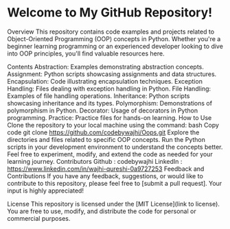 <H1>Welcome to My GitHub Repository!</H1>
Overview
This repository contains code examples and projects related to Object-Oriented Programming (OOP) concepts in Python. Whether you're a beginner learning programming or an experienced developer looking to dive into OOP principles, you'll find valuable resources here.

Contents
Abstraction: Examples demonstrating abstraction concepts.
Assignment: Python scripts showcasing assignments and data structures.
Encapsulation: Code illustrating encapsulation techniques.
Exception Handling: Files dealing with exception handling in Python.
File Handling: Examples of file handling operations.
Inheritance: Python scripts showcasing inheritance and its types.
Polymorphism: Demonstrations of polymorphism in Python.
Decorator: Usage of decorators in Python programming.
Practice: Practice files for hands-on learning.
How to Use
Clone the repository to your local machine using the command:
bash
Copy code
git clone https://github.com/codebywajhi/Oops.git
Explore the directories and files related to specific OOP concepts.
Run the Python scripts in your development environment to understand the concepts better.
Feel free to experiment, modify, and extend the code as needed for your learning journey.
Contributors
 Github : codebywajhi LinkedIn : https://www.linkedin.com/in/wajhi-qureshi-0a9727253
Feedback and Contributions
If you have any feedback, suggestions, or would like to contribute to this repository, please feel free to [submit a pull request]. Your input is highly appreciated!

License
This repository is licensed under the [MIT License](link to license). You are free to use, modify, and distribute the code for personal or commercial purposes.

